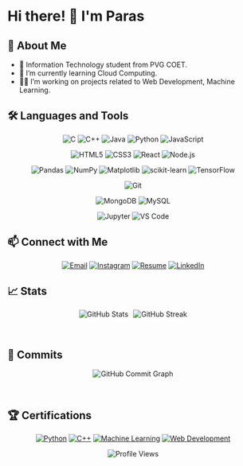 # Hi there! 👋 I'm Paras

## 🚀 About Me

- 📝 Information Technology student from PVG COET.
- 🌱 I’m currently learning Cloud Computing.
- 👨‍💻 I’m working on projects related to Web Development, Machine Learning.

## 🛠️ Languages and Tools
<div align="center">
  
  ![C](https://img.shields.io/badge/-C-232323?style=for-the-badge&logo=c&logoColor=white)
  ![C++](https://img.shields.io/badge/-C++-232323?style=for-the-badge&logo=c%2B%2B&logoColor=white)
  ![Java](https://img.shields.io/badge/-Java-232323?style=for-the-badge&logo=java&logoColor=white)
  ![Python](https://img.shields.io/badge/-Python-232323?style=for-the-badge&logo=python&logoColor=white)
  ![JavaScript](https://img.shields.io/badge/-JavaScript-232323?style=for-the-badge&logo=javascript&logoColor=white)
  
  ![HTML5](https://img.shields.io/badge/-HTML5-232323?style=for-the-badge&logo=html5&logoColor=white)
  ![CSS3](https://img.shields.io/badge/-CSS3-232323?style=for-the-badge&logo=css3&logoColor=white)
  ![React](https://img.shields.io/badge/-React-232323?style=for-the-badge&logo=react&logoColor=white)
  ![Node.js](https://img.shields.io/badge/-Node.js-232323?style=for-the-badge&logo=node.js&logoColor=white)
  
  ![Pandas](https://img.shields.io/badge/-Pandas-232323?style=for-the-badge&logo=pandas&logoColor=white)
  ![NumPy](https://img.shields.io/badge/-NumPy-232323?style=for-the-badge&logo=numpy&logoColor=white)
  ![Matplotlib](https://img.shields.io/badge/-Matplotlib-232323?style=for-the-badge&logo=matplotlib&logoColor=white)
  ![scikit-learn](https://img.shields.io/badge/-Scikit--Learn-232323?style=for-the-badge&logo=scikit-learn&logoColor=white)
  ![TensorFlow](https://img.shields.io/badge/-TensorFlow-232323?style=for-the-badge&logo=tensorflow&logoColor=white)
  
  ![Git](https://img.shields.io/badge/-Git-232323?style=for-the-badge&logo=git&logoColor=white)
  
  ![MongoDB](https://img.shields.io/badge/-MongoDB-232323?style=for-the-badge&logo=mongodb&logoColor=white)
  ![MySQL](https://img.shields.io/badge/-MySQL-232323?style=for-the-badge&logo=mysql&logoColor=white)
  
  ![Jupyter](https://img.shields.io/badge/-Jupyter-232323?style=for-the-badge&logo=jupyter&logoColor=white)
  ![VS Code](https://img.shields.io/badge/-VS%20Code-232323?style=for-the-badge&logo=visual-studio-code&logoColor=white)

</div>


## 📫 Connect with Me

<div align="center">
  
[![Email](https://img.shields.io/badge/Email-%23D14836?style=for-the-badge&logo=gmail&logoColor=white&color=232323)](mailto:paras.ningune01@gmail.com)
[![Instagram](https://img.shields.io/badge/Instagram-%23E4405F?style=for-the-badge&logo=instagram&logoColor=white&color=232323)](https://www.instagram.com/paras.ningune/)
[![Resume](https://img.shields.io/badge/Resume-%23ff69b4?style=for-the-badge&logo=google-chrome&logoColor=white&color=232323)](https://drive.google.com/file/d/1EC-QgMTkhiia4RpSXv-gnDmvclIP1ko-/view?usp=drive_link)
[![LinkedIn](https://img.shields.io/badge/LinkedIn-blue?style=for-the-badge&logo=linkedin&logoColor=white&color=232323)](https://linkedin.com/in/parasningune)

</div>

## 📈 Stats

<p align="center" style="display: flex; justify-content: center; gap: 10px;">
  <img src="https://github-readme-stats.vercel.app/api?username=ParasNingune&show_icons=true&theme=radical" alt="GitHub Stats" />
  <img src="https://github-readme-streak-stats.herokuapp.com/?user=ParasNingune&theme=radical" alt="GitHub Streak" />
</p>

<br/>

## 🐍 Commits
<div align="center">

![GitHub Commit Graph](https://github-readme-activity-graph.vercel.app/graph?username=ParasNingune&bg_color=2e2e2e&color=ffffff&line=00ff00&point=ffffff&area=true)

</div>
<br />

## 🏆 Certifications
<div align="center">

[![Python](https://img.shields.io/badge/-Python-232323?style=for-the-badge&logo=python&logoColor=white)](https://drive.google.com/file/d/1iuufSqgBmabJhh4hcCL01KGQzvabpXbJ/view?usp=drive_link)
[![C++](https://img.shields.io/badge/-C++-232323?style=for-the-badge&logo=c%2B%2B&logoColor=white)](https://drive.google.com/file/d/1yXwh1JobteS6C5RQoP5Wl8Hbdtt-Rw3K/view?usp=drive_link)
[![Machine Learning](https://img.shields.io/badge/Machine%20Learning-232323?style=for-the-badge&logo=python&logoColor=white)](https://drive.google.com/file/d/1lVmcbS7BVogS63NZkn7nHbBSJwHwE1Zp/view?usp=drive_link)
[![Web Development](https://img.shields.io/badge/Web%20Development-232323?style=for-the-badge&logo=html5&logoColor=white)](https://drive.google.com/file/d/1IW-8pW9ki-Z0jXjd5aWxv88soyeKiKQ_/view?usp=drive_link)

</div>

<div align="center">
  
![Profile Views](https://komarev.com/ghpvc/?username=ParasNingune&style=flat-square&color=blue)
</div>
